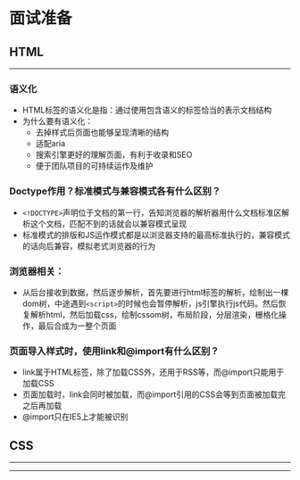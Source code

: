 # 面试准备

## HTML

---

### 语义化

- HTML标签的语义化是指：通过使用包含语义的标签恰当的表示文档结构
- 为什么要有语义化：
  - 去掉样式后页面也能够呈现清晰的结构
  - 适配aria
  - 搜索引擎更好的理解页面，有利于收录和SEO
  - 便于团队项目的可持续运作及维护

### Doctype作用？标准模式与兼容模式各有什么区别？

- `<!DOCTYPE>`声明位于文档的第一行，告知浏览器的解析器用什么文档标准区解析这个文档，匹配不到的话就会以兼容模式呈现
- 标准模式的排版和JS运作模式都是以浏览器支持的最高标准执行的，兼容模式的话向后兼容，模拟老式浏览器的行为

### 浏览器相关：

- 从后台接收到数据，然后逐步解析，首先要进行html标签的解析，绘制出一棵dom树，中途遇到`<script>`的时候也会暂停解析，js引擎执行js代码。然后恢复解析html，然后加载css，绘制cssom树，布局阶段，分层渲染，栅格化操作，最后合成为一整个页面

### 页面导入样式时，使用link和@import有什么区别？

- link属于HTML标签，除了加载CSS外，还用于RSS等，而@import只能用于加载CSS
- 页面加载时，link会同时被加载，而@import引用的CSS会等到页面被加载完之后再加载
- @import只在IE5上才能被识别

## 

## CSS

---

























---













